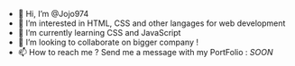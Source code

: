 - 👋 Hi, I’m @Jojo974
- 👀 I’m interested in HTML, CSS and other langages for web development
- 🌱 I’m currently learning CSS and JavaScript
- 💞️ I’m looking to collaborate on bigger company !
- 📫 How to reach me ? Send me a message with my PortFolio : *SOON*

<!---
Jojo974/Jojo974 is a ✨ special ✨ repository because its `README.md` (this file) appears on your GitHub profile.
You can click the Preview link to take a look at your changes.
--->
